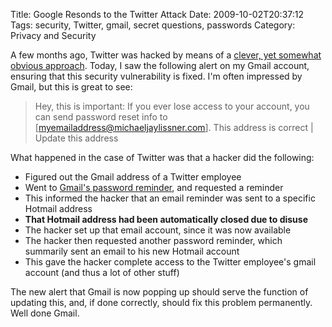 Title: Google Resonds to the Twitter Attack
Date: 2009-10-02T20:37:12
Tags: security, Twitter, gmail, secret questions, passwords
Category: Privacy and Security


A few months ago, Twitter was hacked by means of a [clever, 
yet somewhat obvious approach][1]. Today, I saw the following alert on my Gmail
account, ensuring that this security vulnerability is fixed. I'm often 
impressed by Gmail, but this is great to see:

> Hey, this is important: If you ever lose access to your account, 
you can send password reset info to [myemailaddress@michaeljaylissner.com]. 
This address is correct | Update this address

What happened in the case of Twitter was that a hacker did the following:

 - Figured out the Gmail address of a Twitter employee
 - Went to [Gmail's password reminder][2], and requested a reminder
 - This informed the hacker that an email reminder was sent to a specific 
 Hotmail address
 - **That Hotmail address had been automatically closed due to disuse**
 - The hacker set up that email account, since it was now available
 - The hacker then requested another password reminder, which summarily sent an 
 email to his new Hotmail account
 - This gave the hacker complete access to the Twitter employee's gmail 
 account (and thus a lot of other stuff)

The new alert that Gmail is now popping up should serve the function of 
updating this, and, if done correctly, should fix this problem permanently.
Well done Gmail.

[1]: http://www.techcrunch.com/2009/07/19/the-anatomy-of-the-twitter-attack/
[2]: https://www.google.com/accounts/ForgotPasswd?service=mail&fpOnly=1
